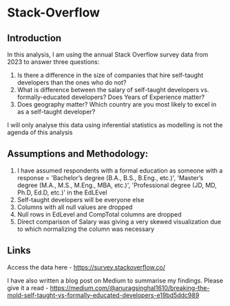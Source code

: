 # Stack-Overflow

## Introduction
In this analysis, I am using the annual Stack Overflow survey data from 2023 to answer three questions:

  1. Is there a difference in the size of companies that hire self-taught developers than the ones who do not?
  2. What is difference between the salary of self-taught developers vs. formally-educated developers? Does Years of Experience matter?
  3. Does geography matter? Which country are you most likely to excel in as a self-taught developer?

I will only analyse this data using inferential statistics as modelling is not the agenda of this analysis

## Assumptions and Methodology:
1. I have assumed respondents with a formal education as someone with a response = 'Bachelor’s degree (B.A., B.S., B.Eng., etc.)', 'Master’s degree (M.A., M.S., M.Eng., MBA, etc.)', 'Professional degree (JD, MD, Ph.D, Ed.D, etc.)' in the EdLEvel
2. Self-taught developers will be everyone else
3. Columns with all null values are dropped
4. Null rows in EdLevel and CompTotal columns are dropped
5. Direct comparison of Salary was giving a very skewed visualization due to which normalizing the column was necessary

## Links

Access the data here - https://survey.stackoverflow.co/

I have also written a blog post on Medium to summarise my findings. Please give it a read - https://medium.com/@anuragsinghal1610/breaking-the-mold-self-taught-vs-formally-educated-developers-e19bd5ddc989
